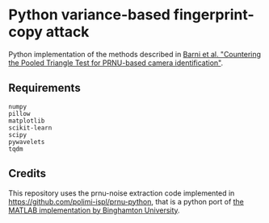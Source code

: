 # Python variance-based fingerprint-copy attack

Python implementation of the methods described in [Barni et al. "Countering the Pooled Triangle Test for PRNU-based camera identification"](https://ieeexplore.ieee.org/abstract/document/8630778).

## Requirements
```
numpy
pillow
matplotlib
scikit-learn
scipy
pywavelets
tqdm
```

## Credits
This repository uses the prnu-noise extraction code implemented in https://github.com/polimi-ispl/prnu-python, that is a python port of [the MATLAB implementation by Binghamton University](http://dde.binghamton.edu/download/camera_fingerprint/).
